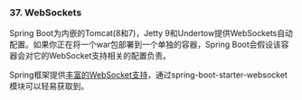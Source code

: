### 37. WebSockets

Spring Boot为内嵌的Tomcat(8和7)，Jetty 9和Undertow提供WebSockets自动配置。如果你正在将一个war包部署到一个单独的容器，Spring Boot会假设该容器会对它的WebSocket支持相关的配置负责。

Spring框架提供[丰富的WebSocket支持](http://docs.spring.io/spring/docs/4.1.4.RELEASE/spring-framework-reference/htmlsingle/#websocket)，通过spring-boot-starter-websocket模块可以轻易获取到。
